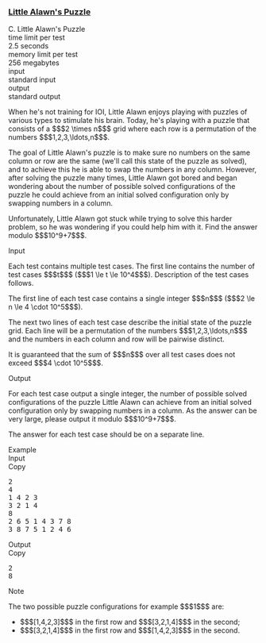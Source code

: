 <h3><a href="https://codeforces.com/contest/1534/problem/C" target="_blank" rel="noopener noreferrer">Little Alawn's Puzzle</a></h3>

<div class="header"><div class="title">C. Little Alawn's Puzzle</div><div class="time-limit"><div class="property-title">time limit per test</div>2.5 seconds</div><div class="memory-limit"><div class="property-title">memory limit per test</div>256 megabytes</div><div class="input-file input-standard"><div class="property-title">input</div>standard input</div><div class="output-file output-standard"><div class="property-title">output</div>standard output</div></div><div><p>When he's not training for IOI, Little Alawn enjoys playing with puzzles of various types to stimulate his brain. Today, he's playing with a puzzle that consists of a $$$2 \times n$$$ grid where each row is a permutation of the numbers $$$1,2,3,\ldots,n$$$.</p><p>The goal of Little Alawn's puzzle is to make sure no numbers on the same column or row are the same (we'll call this state of the puzzle as solved), and to achieve this he is able to swap the numbers in any column. However, after solving the puzzle many times, Little Alawn got bored and began wondering about the number of possible solved configurations of the puzzle he could achieve from an initial <span class="tex-font-style-bf">solved</span> configuration only by swapping numbers in a column.</p><p>Unfortunately, Little Alawn got stuck while trying to solve this harder problem, so he was wondering if you could help him with it. Find the answer modulo $$$10^9+7$$$.</p></div><div class="input-specification"><div class="section-title">Input</div><p>Each test contains multiple test cases. The first line contains the number of test cases $$$t$$$ ($$$1 \le t \le 10^4$$$). Description of the test cases follows.</p><p>The first line of each test case contains a single integer $$$n$$$ ($$$2 \le n \le 4 \cdot 10^5$$$).</p><p>The next two lines of each test case describe the initial state of the puzzle grid. Each line will be a permutation of the numbers $$$1,2,3,\ldots,n$$$ and the numbers in each column and row will be pairwise distinct.</p><p>It is guaranteed that the sum of $$$n$$$ over all test cases does not exceed $$$4 \cdot 10^5$$$.</p></div><div class="output-specification"><div class="section-title">Output</div><p>For each test case output a single integer, the number of possible solved configurations of the puzzle Little Alawn can achieve from an initial solved configuration only by swapping numbers in a column. As the answer can be very large, please output it modulo $$$10^9+7$$$.</p><p>The answer for each test case should be on a separate line.</p></div><div class="sample-tests"><div class="section-title">Example</div><div class="sample-test"><div class="input"><div class="title">Input<div title="Copy" data-clipboard-target="#id0026333329181588905" id="id006106404627807432" class="input-output-copier">Copy</div></div><pre id="id0026333329181588905">2
4
1 4 2 3
3 2 1 4
8
2 6 5 1 4 3 7 8
3 8 7 5 1 2 4 6
</pre></div><div class="output"><div class="title">Output<div title="Copy" data-clipboard-target="#id006714642592093735" id="id008548142823328404" class="input-output-copier">Copy</div></div><pre id="id006714642592093735">2
8
</pre></div></div></div><div class="note"><div class="section-title">Note</div><p>The two possible puzzle configurations for example $$$1$$$ are:</p><ul> <li> $$$[1,4,2,3]$$$ in the first row and $$$[3,2,1,4]$$$ in the second; </li><li> $$$[3,2,1,4]$$$ in the first row and $$$[1,4,2,3]$$$ in the second. </li></ul></div>